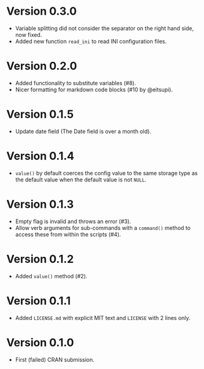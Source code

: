 # Version 0.3.0

* Variable splitting did not consider the separator on the right hand side, now fixed.
* Added new function `read_ini` to read INI configuration files.

# Version 0.2.0

* Added functionality to substitute variables (#8).
* Nicer formatting for markdown code blocks (#10 by @eitsupi).

# Version 0.1.5

* Update date field (The Date field is over a month old).

# Version 0.1.4

* `value()` by default coerces the config value to the same storage type as the default value when the default value is not `NULL`.

# Version 0.1.3

* Empty flag is invalid and throws an error (#3).
* Allow verb arguments for sub-commands with a `command()` method to access these from within the scripts (#4).

# Version 0.1.2

* Added `value()` method (#2).

# Version 0.1.1

* Added `LICENSE.md` with explicit MIT text and `LICENSE` with 2 lines only.

# Version 0.1.0

* First (failed) CRAN submission.
